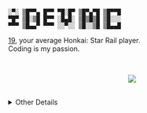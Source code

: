 
```
░▀░ ▒█▀▀▄ █▀▀ ▀█░█▀ ▒█▀▄▀█ ▒█▀▀█ 
▀█▀ ▒█░▒█ █▀▀ ░█▄█░ ▒█▒█▒█ ▒█░░░ 
▀▀▀ ▒█▄▄▀ ▀▀▀ ░░▀░░ ▒█░░▒█ ▒█▄▄█
```

[19](https://en.pronouns.page/@mick), your average Honkai: Star Rail player. <br>
Coding is my passion. 

<br>

<p align="center">
  <img src="https://lanyard-profile-readme.vercel.app/api/253287312362962946?animated=true&idleMessage=idle%20or%20offline.">
</p>
<br>


<details>
  <summary>Other Details</summary>
## Socials
Discord • [Mick 🌈#5537](https://discord.com/users/253287312362962946) & [Mick 𖤐#8150](https://discord.com/users/459598644283310081)  <br>
Twitter • [iMPDevMC](https://twitter.com/impdevmc)                                                                                      <br>
Website • [Mick's World](https://micks.world)                                                                                           <br>
pronouns.page • [@mick](https://en.pronouns.page/@mick)                                                                                    <br>

## Other socials
Spotify • [pz3o1ph2mkwy7haks6dmxle06](https://open.spotify.com/user/pz3o1ph2mkwy7haks6dmxle06)             <br>
Behance • [mick_](https://be.net/mick_)                                                                    <br>
Steam • [iMPDevMC](https://steamcommunity.com/id/impdevmc)                                                 <br>
NameMC • [iDevMC](https://namemc.com/profile/iDevMC.2) & [iMPDevMC](https://namemc.com/profile/iMPDevMC.1) <br>

![](https://komarev.com/ghpvc/?username=iDevMC&style=flat-square&color=ff948c)
</details>

